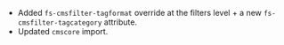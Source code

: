 - Added `fs-cmsfilter-tagformat` override at the filters level + a new `fs-cmsfilter-tagcategory` attribute.
- Updated `cmscore` import.
